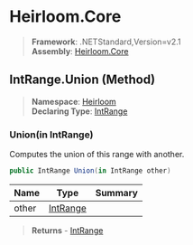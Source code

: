 # Heirloom.Core

> **Framework**: .NETStandard,Version=v2.1  
> **Assembly**: [Heirloom.Core][0]

## IntRange.Union (Method)

> **Namespace**: [Heirloom][0]  
> **Declaring Type**: [IntRange][1]

### Union(in IntRange)

Computes the union of this range with another.

```cs
public IntRange Union(in IntRange other)
```

| Name  | Type          | Summary |
|-------|---------------|---------|
| other | [IntRange][1] |         |

> **Returns** - [IntRange][1]

[0]: ../../../Heirloom.Core.md
[1]: ../IntRange.md
